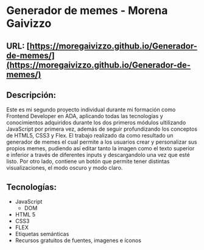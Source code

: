 # Generador de memes - Morena Gaivizzo

## URL: [https://moregaivizzo.github.io/Generador-de-memes/](https://moregaivizzo.github.io/Generador-de-memes/)

## Descripción: 
Este es mi segundo proyecto individual durante mi formación como Frontend Developer en ADA, aplicando todas las tecnologías y conocimientos adquiridos durante los dos primeros módulos ultilizando JavaScript por primera vez, además de seguir profundizando los conceptos de HTML5, CSS3 y Flex.
El trabajo realizado da como resultado un generador de memes el cual permite a los usuarios crear y personalizar sus propios memes, pudiendo así editar tanto la imagen como el texto superior e inferior a través de diferentes inputs y descargandolo una vez que esté listo. Por otro lado, contiene un botón que permite tener distintas visualizaciones, el modo oscuro y modo claro. 



## Tecnologías:
- JavaScript
    - DOM
- HTML 5
- CSS3
- FLEX
- Etiquetas semánticas
- Recursos gratuitos de fuentes, imagenes e íconos 